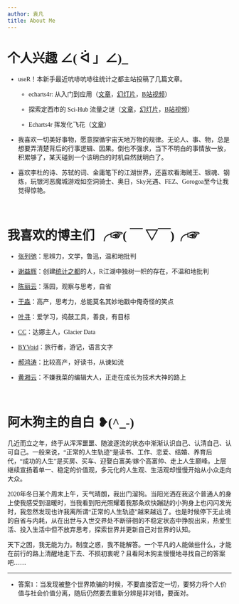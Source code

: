 ```yaml
---
author: 袁凡
title: About Me
---
```


<font face="微软雅黑"> 

# 个人兴趣 ∠( ᐛ 」∠)_ 
    
+ useR！本新手最近吭哧吭哧往统计之都主站投稿了几篇文章。
    
    - echarts4r: 从入门到应用（[文章](https://cosx.org/2021/12/introduction-to-echarts4r/)，[幻灯片](https://yuanfan.rbind.io/slides/echarts4r.html#1)，[B站视频](https://www.bilibili.com/video/BV14S4y1R7SX/?spm_id_from=333.337.search-card.all.click)）
    
    - 探索定西市的 Sci-Hub 流量之谜（[文章](https://cosx.org/2022/05/scihub-traffic-analysis/)，[幻灯片](https://yuanfan.rbind.io/slides/sci-hub202206.html#1)，[B站视频](https://www.bilibili.com/video/BV1nF411c7Ro/?spm_id_from=333.337.search-card.all.click)）
    
    - Echarts4r 挥发化飞花（[文章](https://cosx.org/2022/04/echarts4r-flower/)）
  
+ 我喜欢一切美好事物，愿意探循宇宙天地万物的规律。无论人、事、物，总是想要弄清楚背后的行事逻辑、因果。倒也不强求，当下不明白的事情放一放，积累够了，某天碰到一个该明白的时机自然就明白了。
  
+ 喜欢李杜的诗、苏轼的词、金庸笔下的江湖世界，还喜欢看海贼王、银魂、钢炼，玩银河恶魔城游戏如空洞骑士、奥日，Sky光遇、FEZ、Gorogoa至今让我觉得惊艳。 
  
&emsp; &emsp; 
    
# 我喜欢的博主们 ╭☞( ￣ ▽￣)╭☞ 
    
+ [张列弛](https://www.liechi.org/)：思辨力，文学，鲁迅，温和地批判
  
+ [谢益辉](https://yihui.org/)：创建[统计之都](https://d.cosx.org/)的人，R江湖中独树一帜的存在，不温和地批判
  
+ [陈丽云](http://www.loyhome.com/)：落园，观察与思考，自省
  
+ [于淼](https://yufree.cn/)：高产，思考力，总能莫名其妙地戳中俺奇怪的笑点
  
+ [叶寻](https://cyrusyip.org/)：爱学习，捣鼓工具，善良，有目标
  
+ [CC](https://rexwang.cc/about/)：达娜主人，Glacier Data
  
+ [BYVoid](https://byvoid.com/zht/about/)：旅行者，游记，语言文字  
    
+ [郝鸿涛](https://hongtaoh.com/cn/blog/)：比较高产，好读书，从谏如流 

+ [黄湘云](https://xiangyun.rbind.io/post/)：不嫌我菜的编辑大人，正走在成长为技术大神的路上

&emsp; &emsp;
    
# 阿木狗主的自白 ❥(^_-)
  
几近而立之年，终于从浑浑噩噩、随波逐流的状态中渐渐认识自己、认清自己、认可自己。一般来说，“正常的人生轨迹”是读书、工作、恋爱、结婚、养育后代，“成功的人生”是买房、买车、迎娶白富美/嫁个高富帅、走上人生巅峰。上层继续宣扬着单一、稳定的价值观，多元化的人生观、生活观却慢慢开始从小众走向大众。

2020年冬日某个周末上午，天气晴朗，我出门溜狗。当阳光洒在我这个普通人的身上使我感受到温暖时，当我看到阳光照耀着我那条欢快蹦跶的小狗身上也闪闪发光时，我忽然发现也许我离所谓“正常的人生轨迹”越来越远了。也是时候停下无止境的自省与内耗，从在出世与入世交界处不断徘徊的不稳定状态中挣脱出来，热爱生活、投入生活中但不放弃思考，探索世界并更新自己对世界的认知。
  
天下之困，我无能为力。制度之惑，我不能解答。一个平凡的人能做些什么，才能在前行的路上清醒地走下去、不损初衷呢？且看阿木狗主慢慢地寻找自己的答案吧……  
  
------    
+ 答案1：当发现被整个世界欺骗的时候，不要直接否定一切，要努力将个人价值与社会价值分离，随后仍然要去重新分辨是非对错，要面对。  
